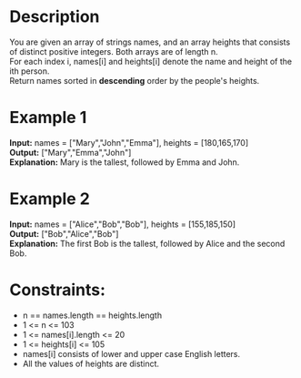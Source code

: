 # Description
You are given an array of strings names, and an array heights that consists of distinct positive integers. Both arrays are of length n.
<br>
For each index i, names[i] and heights[i] denote the name and height of the ith person.
<br>
Return names sorted in <b>descending</b> order by the people's heights.

# Example 1
<b>Input:</b> names = ["Mary","John","Emma"], heights = [180,165,170]
<br>
<b>Output:</b> ["Mary","Emma","John"]
<br>
<b>Explanation:</b> Mary is the tallest, followed by Emma and John.

# Example 2
<b>Input:</b> names = ["Alice","Bob","Bob"], heights = [155,185,150]
<br>
<b>Output:</b> ["Bob","Alice","Bob"]
<br>
<b>Explanation:</b> The first Bob is the tallest, followed by Alice and the second Bob.


# Constraints:
- n == names.length == heights.length
- 1 <= n <= 103
- 1 <= names[i].length <= 20
- 1 <= heights[i] <= 105
- names[i] consists of lower and upper case English letters.
- All the values of heights are distinct.
